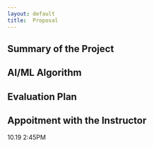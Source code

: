 ```yaml
---
layout: default
title:  Proposal
---
```


## Summary of the Project

## AI/ML Algorithm

## Evaluation Plan

## Appoitment with the Instructor
10.19 2:45PM
